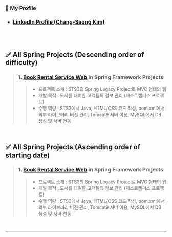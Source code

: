 <!-- Introduction -->
### 🎁 My Profile
- ### [LinkedIn Profile (Chang-Seong Kim)](https://www.linkedin.com/in/chang-seong-kim-7826142a0/)

<br>
<br>

<!-- Contents -->
## ✅ All Spring Projects (Descending order of difficulty)
> ### 1. [Book Rental Service Web](https://github.com/Kim-src/Spring/tree/main/1.%20Spring%20Framework/Book%20Rental%20Service%20Web) in Spring Framework Projects
>> - 프로젝트 소개 : STS3의 Spring Legacy Project로 MVC 형태의 웹
>> - 개발 목적 : 도서를 대여한 고객들의 정보 관리 (패스트캠퍼스 프로젝트)
>> - 수행 역량 : STS3에서 Java, HTML/CSS 코드 작성, pom.xml에서 외부 라이브러리 버전 관리, Tomcat9 서버 이용, MySQL에서 DB 생성 및 서버 연동

<br>

## ✅ All Spring Projects (Ascending order of starting date)
> ### 1. [Book Rental Service Web](https://github.com/Kim-src/Spring/tree/main/1.%20Spring%20Framework/Book%20Rental%20Service%20Web) in Spring Framework Projects
>> - 프로젝트 소개 : STS3의 Spring Legacy Project로 MVC 형태의 웹
>> - 개발 목적 : 도서를 대여한 고객들의 정보 관리 (패스트캠퍼스 프로젝트)
>> - 수행 역량 : STS3에서 Java, HTML/CSS 코드 작성, pom.xml에서 외부 라이브러리 버전 관리, Tomcat9 서버 이용, MySQL에서 DB 생성 및 서버 연동

<br>

***

<br>
<br>
<br>
